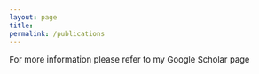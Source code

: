 ```yaml
---
layout: page
title: 
permalink: /publications
---
```


<p style="font-size:15px;"> For more information please refer to my Google Scholar page </p>

